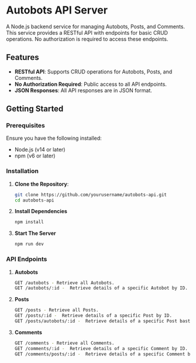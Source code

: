 # Autobots API Server

A Node.js backend service for managing Autobots, Posts, and Comments. This service provides a RESTful API with endpoints for basic CRUD operations. No authorization is required to access these endpoints.

## Features

- **RESTful API**: Supports CRUD operations for Autobots, Posts, and Comments.
- **No Authorization Required**: Public access to all API endpoints.
- **JSON Responses**: All API responses are in JSON format.

## Getting Started

### Prerequisites

Ensure you have the following installed:

- Node.js (v14 or later)
- npm (v6 or later)

### Installation

1. **Clone the Repository**:
   ```bash
   git clone https://github.com/yourusername/autobots-api.git
   cd autobots-api

2. **Install Dependencies**
    ```bash
    npm install

3. **Start The Server**
    ```bash
    npm run dev

### API Endpoints

1. **Autobots**
    ```bash
    GET /autobots - Retrieve all Autobots.
    GET /autobots/:id -  Retrieve details of a specific Autobot by ID.

2. **Posts**
    ```bash
    GET /posts - Retrieve all Posts.
    GET /posts/:id -  Retrieve details of a specific Post by ID.
    GET /posts/autobots/:id -  Retrieve details of a specific Post bast on the provided Autobot ID.

3. **Comments**
    ```bash
    GET /comments - Retrieve all Comments.
    GET /comments/:id -  Retrieve details of a specific Comment by ID.
    GET /comments/posts/:id -  Retrieve details of a specific Comment bast on the provided Post ID.

